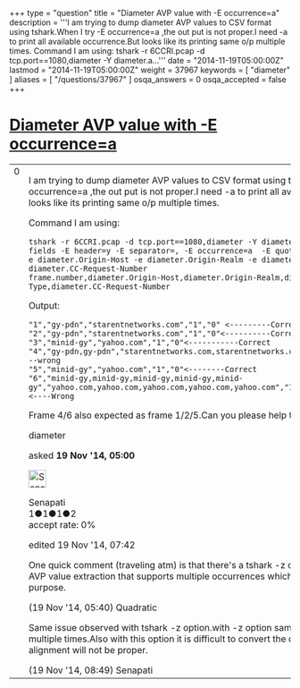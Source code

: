 +++
type = "question"
title = "Diameter AVP value with -E occurrence=a"
description = '''I am trying to dump diameter AVP values to CSV format using tshark.When I try -E occurrence=a ,the out put is not proper.I need -a to print all available occurrence.But looks like its printing same o/p multiple times. Command I am using:  tshark -r 6CCRI.pcap -d tcp.port==1080,diameter -Y diameter.a...'''
date = "2014-11-19T05:00:00Z"
lastmod = "2014-11-19T05:00:00Z"
weight = 37967
keywords = [ "diameter" ]
aliases = [ "/questions/37967" ]
osqa_answers = 0
osqa_accepted = false
+++

<div class="headNormal">

# [Diameter AVP value with -E occurrence=a](/questions/37967/diameter-avp-value-with-e-occurrencea)

</div>

<div id="main-body">

<div id="askform">

<table id="question-table" style="width:100%;"><colgroup><col style="width: 50%" /><col style="width: 50%" /></colgroup><tbody><tr class="odd"><td style="width: 30px; vertical-align: top"><div class="vote-buttons"><div id="post-37967-score" class="post-score" title="current number of votes">0</div><div id="favorite-count" class="favorite-count"></div></div></td><td><div id="item-right"><div class="question-body"><p>I am trying to dump diameter AVP values to CSV format using tshark.When I try -E occurrence=a ,the out put is not proper.I need -a to print all available occurrence.But looks like its printing same o/p multiple times.</p><p>Command I am using:</p><pre><code>tshark -r 6CCRI.pcap -d tcp.port==1080,diameter -Y diameter.applicationId==4 -T fields -E header=y -E separator=, -E occurrence=a  -E quote=d -e frame.number -e diameter.Origin-Host -e diameter.Origin-Realm -e diameter.CC-Request-Type -e diameter.CC-Request-Number
frame.number,diameter.Origin-Host,diameter.Origin-Realm,diameter.CC-Request-Type,diameter.CC-Request-Number</code></pre><p>Output:</p><pre><code>&quot;1&quot;,&quot;gy-pdn&quot;,&quot;starentnetworks.com&quot;,&quot;1&quot;,&quot;0&quot; &lt;---------Correct
&quot;2&quot;,&quot;gy-pdn&quot;,&quot;starentnetworks.com&quot;,&quot;1&quot;,&quot;0&quot;&lt;----------Correct
&quot;3&quot;,&quot;minid-gy&quot;,&quot;yahoo.com&quot;,&quot;1&quot;,&quot;0&quot;&lt;-----------Correct
&quot;4&quot;,&quot;gy-pdn,gy-pdn&quot;,&quot;starentnetworks.com,starentnetworks.com&quot;,&quot;1,1&quot;,&quot;0,0&quot;&lt;-------wrong
&quot;5&quot;,&quot;minid-gy&quot;,&quot;yahoo.com&quot;,&quot;1&quot;,&quot;0&quot;&lt;--------Correct
&quot;6&quot;,&quot;minid-gy,minid-gy,minid-gy,minid-gy,minid-gy&quot;,&quot;yahoo.com,yahoo.com,yahoo.com,yahoo.com,yahoo.com&quot;,&quot;1,1,1,1,1&quot;,&quot;0,0,0,0,0&quot;&lt;----Wrong</code></pre><p>Frame 4/6 also expected as frame 1/2/5.Can you please help to resolve this issue.</p></div><div id="question-tags" class="tags-container tags">diameter</div><div id="question-controls" class="post-controls"></div><div class="post-update-info-container"><div class="post-update-info post-update-info-user"><p>asked <strong>19 Nov '14, 05:00</strong></p><img src="https://secure.gravatar.com/avatar/40f9d59a5fa42efbce2babebf69c2965?s=32&amp;d=identicon&amp;r=g" class="gravatar" width="32" height="32" alt="Senapati&#39;s gravatar image" /><p>Senapati<br />
<span class="score" title="1 reputation points">1</span><span title="1 badges"><span class="badge1">●</span><span class="badgecount">1</span></span><span title="1 badges"><span class="silver">●</span><span class="badgecount">1</span></span><span title="2 badges"><span class="bronze">●</span><span class="badgecount">2</span></span><br />
<span class="accept_rate" title="Rate of the user&#39;s accepted answers">accept rate:</span> <span title="Senapati has no accepted answers">0%</span></p></div><div class="post-update-info post-update-info-edited"><p>edited 19 Nov '14, 07:42</p></div></div><div id="comments-container-37967" class="comments-container"><span id="37968"></span><div id="comment-37968" class="comment"><div id="post-37968-score" class="comment-score"></div><div class="comment-text"><p>One quick comment (traveling atm) is that there's a tshark -z option specifically for AVP value extraction that supports multiple occurrences which might serve your purpose.</p></div><div id="comment-37968-info" class="comment-info"><span class="comment-age">(19 Nov '14, 05:40)</span> Quadratic</div></div><span id="37971"></span><div id="comment-37971" class="comment"><div id="post-37971-score" class="comment-score"></div><div class="comment-text"><p>Same issue observed with tshark -z option.with -z option same frame observed multiple times.Also with this option it is difficult to convert the output to csv file as alignment will not be proper.</p></div><div id="comment-37971-info" class="comment-info"><span class="comment-age">(19 Nov '14, 08:49)</span> Senapati</div></div></div><div id="comment-tools-37967" class="comment-tools"></div><div class="clear"></div><div id="comment-37967-form-container" class="comment-form-container"></div><div class="clear"></div></div></td></tr></tbody></table>

</div>

</div>


